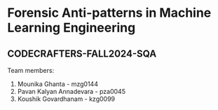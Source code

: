 # Forensic Anti-patterns in Machine Learning Engineering

## CODECRAFTERS-FALL2024-SQA

 Team members:
1. Mounika Ghanta - mzg0144
2. Pavan Kalyan Annadevara - pza0045
3. Koushik Govardhanam - kzg0099

